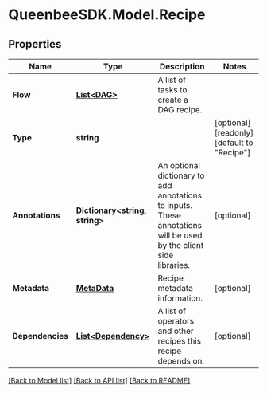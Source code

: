 
# QueenbeeSDK.Model.Recipe

## Properties

Name | Type | Description | Notes
------------ | ------------- | ------------- | -------------
**Flow** | [**List&lt;DAG&gt;**](DAG.md) | A list of tasks to create a DAG recipe. | 
**Type** | **string** |  | [optional] [readonly] [default to "Recipe"]
**Annotations** | **Dictionary&lt;string, string&gt;** | An optional dictionary to add annotations to inputs. These annotations will be used by the client side libraries. | [optional] 
**Metadata** | [**MetaData**](MetaData.md) | Recipe metadata information. | [optional] 
**Dependencies** | [**List&lt;Dependency&gt;**](Dependency.md) | A list of operators and other recipes this recipe depends on. | [optional] 

[[Back to Model list]](../README.md#documentation-for-models)
[[Back to API list]](../README.md#documentation-for-api-endpoints)
[[Back to README]](../README.md)

